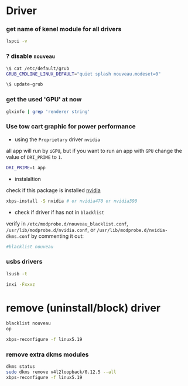 # Driver

### get name of kenel module for all drivers
```bash
lspci -v
```
### ? disable `nouveau`
```bash
\$ cat /etc/default/grub
GRUB_CMDLINE_LINUX_DEFAULT="quiet splash nouveau.modeset=0"

\$ update-grub
```
### get the used 'GPU' at now
```bash
glxinfo | grep 'renderer string'
```

### Use tow cart graphic for power performance
- using the `Proprietary` driver `nvidia`

all app will run by `iGPU`, but if you want to run an app with `GPU`
change the value of `DRI_PRIME` to `1`.
```bash
DRI_PRIME=1 app
```
- instalaltion

check if this package is installed [nvidia](https://docs.voidlinux.org/config/graphical-session/graphics-drivers/nvidia.html#reverting-from-nvidia-to-nouveau)
```bash
xbps-install -S nvidia # or nvidia470 or nvidia390
```
- check if driver if has not in `blacklist`

 verify in `/etc/modprobe.d/nouveau_blacklist.conf`, `/usr/lib/modprobe.d/nvidia.conf`,
 or `/usr/lib/modprobe.d/nvidia-dkms.conf` by commenting it out:
```bash
#blacklist nouveau
```

### usbs drivers
```bash
lsusb -t
```

```bash
inxi -Fxxxz
```

# remove (uninstall/block) driver
```bash
blacklist nouveau
op
```
```bash
xbps-reconfigure -f linux5.19
```

### remove extra dkms modules
```bash
dkms status
sudo dkms remove v4l2loopback/0.12.5 --all
xbps-reconfigure -f linux5.19
```
